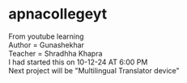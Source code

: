 # apnacollegeyt
From youtube learning
<br>
Author = Gunashekhar
<br>
Teacher = Shradhha Khapra
<br>
I had started this on 10-12-24 AT 6:00 PM
<br>
Next project will   be "Multilingual Translator device"



